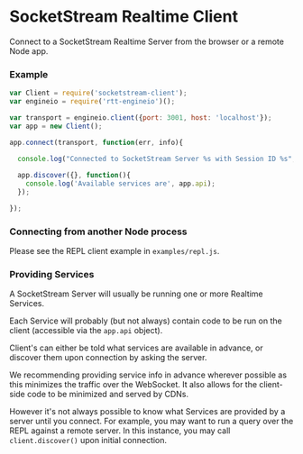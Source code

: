 # SocketStream Realtime Client

Connect to a SocketStream Realtime Server from the browser or a remote Node app.

### Example

```js
var Client = require('socketstream-client');
var engineio = require('rtt-engineio')();

var transport = engineio.client({port: 3001, host: 'localhost'});
var app = new Client();

app.connect(transport, function(err, info){

  console.log("Connected to SocketStream Server %s with Session ID %s", info.version, info.sessionId);
  
  app.discover({}, function(){
    console.log('Available services are', app.api);
  });

});
```


### Connecting from another Node process

Please see the REPL client example in `examples/repl.js`.



### Providing Services

A SocketStream Server will usually be running one or more Realtime Services.

Each Service will probably (but not always) contain code to be run on the client (accessible via the `app.api` object).

Client's can either be told what services are available in advance, or discover them upon connection by asking the server.

We recommending providing service info in advance wherever possible as this minimizes the traffic over the WebSocket. It also allows for the client-side code to be minimized and served by CDNs.

However it's not always possible to know what Services are provided by a server until you connect. For example, you may want to run a query over the REPL against a remote server. In this instance, you may call `client.discover()` upon initial connection.

